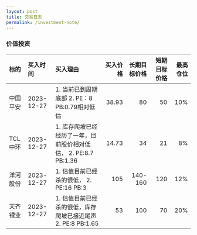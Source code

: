 ```yaml
---
layout: post
title: 交易日志
permalink: /investment-note/
---
```


### 价值投资

| 标的  | 买入时间 |买入理由  | 买入价格  | 长期目标价格 |短期目标价格  |最高仓位 |
| :------- |:------ |:------| ------: | -------: |-------: |-------: |
| 中国平安  | 2023-12-27   | 1. 当前已到周期底部  2. PE：8 PB:0.79相对低估  |38.93 | 80 |50   |10%    |
| TCL中环    | 2023-12-27  | 1. 库存爬坡已经经历了一年，目前股价相对低估， 2. PE:8.7  PB:1.36  |14.73    | 34    |21    |8%     |
| 洋河股份    | 2023-12-27  | 1. 估值目前已经杀的很低， 2. PE:16  PB:3  |105   | 140-160    |120    |12%     | （暂不考虑，止跌再说）
| 天齐锂业    | 2023-12-27  | 1. 估值目前已经杀的很低，库存爬坡已接近尾声 2. PE:8 PB:1.65  |53   | 100    |70    |20%     |

